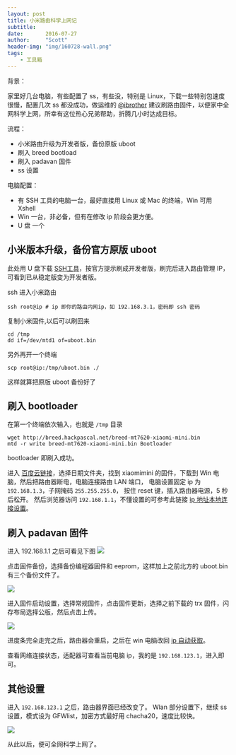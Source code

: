 ```yaml
---
layout: post
title: 小米路由科学上网记
subtitle:
date:       2016-07-27
author:     "Scott"
header-img: "img/160728-wall.png"
tags:
    - 工具箱
---
```


背景：

家里好几台电脑，有些配置了 ss，有些没，特别是 Linux，下载一些特别包速度很慢，配置几次 ss 都没成功，做运维的 [@ibrother](https://github.com/ibrother) 建议刷路由固件，以便家中全网科学上网，所幸有这位热心兄弟帮助，折腾几小时达成目标。

流程：

- 小米路由升级为开发者版，备份原版 uboot
- 刷入 breed bootload
- 刷入 padavan 固件
- ss 设置

电脑配置：

- 有 SSH 工具的电脑一台，最好直接用 Linux 或 Mac 的终端，Win 可用 Xshell
- Win 一台，非必备，但有在修改 ip 阶段会更方便。
- U 盘 一个

## 小米版本升级，备份官方原版 uboot

此处用 U 盘下载 [SSH工具](https://d.miwifi.com/rom/ssh?userId=226348687)，按官方提示刷成开发者版，刷完后进入路由管理 IP，可看到已从稳定版变为开发者版。


ssh 进入小米路由

```
ssh root@ip # ip 即你的路由内网ip，如 192.168.3.1，密码即 ssh 密码
```

复制小米固件,以后可以刷回来

```
cd /tmp
dd if=/dev/mtd1 of=uboot.bin
```

另外再开一个终端

```
scp root@ip:/tmp/uboot.bin ./
```

这样就算把原版 uboot 备份好了

## 刷入 bootloader

在第一个终端依次输入，也就是 `/tmp` 目录

```
wget http://breed.hackpascal.net/breed-mt7620-xiaomi-mini.bin
mtd -r write breed-mt7620-xiaomi-mini.bin Bootloader
```
bootloader 即刷入成功。

进入 [百度云链接](http://pan.baidu.com/s/1qWr367y/)，选择日期文件夹，找到 xiaomimini 的固件，下载到 Win 电脑，然后把路由器断电，电脑连接路由 LAN 端口，
电脑设置固定 ip 为 `192.168.1.3`，子网掩码 `255.255.255.0`，
按住 reset 键，插入路由器电源，5 秒后松开。
然后浏览器访问 `192.168.1.1`，不懂设置的可参考此链接 [ip 地址本地连接设置](http://jingyan.baidu.com/article/a378c96070e070b32828302b.html)。

## 刷入 padavan 固件

进入 192.168.1.1 之后可看见下图
![](https://scottming-1253938325.cos.ap-chengdu.myqcloud.com/blog/160728-console.jpg?imageView2/2/w/600)

点击固件备份，选择备份编程器固件和 eeprom，这样加上之前北方的 uboot.bin 有三个备份文件了。

![](https://scottming-1253938325.cos.ap-chengdu.myqcloud.com/blog/160728-select.jpg?imageView2/2/w/600)

进入固件启动设置，选择常规固件，点击固件更新，选择之前下载的 trx 固件，闪存布局选择公版，然后点击上传。

![](https://scottming-1253938325.cos.ap-chengdu.myqcloud.com/blog/160728-process.jpg?imageView2/2/w/600)

进度条完全走完之后，路由器会重启，之后在 win 电脑改回 [ip 自动获取](http://jingyan.baidu.com/article/a378c96070e070b32828302b.html)。

查看网络连接状态，适配器可查看当前电脑 ip，我的是 `192.168.123.1`，进入即可。

## 其他设置

进入 `192.168.123.1` 之后，路由器界面已经改变了。
Wlan 部分设置下，继续 ss 设置，模式设为 GFWlist，加密方式最好用 chacha20，速度比较快。

![](https://scottming-1253938325.cos.ap-chengdu.myqcloud.com/blog/160728-ss.png?imageView2/2/w/601)

从此以后，便可全网科学上网了。
